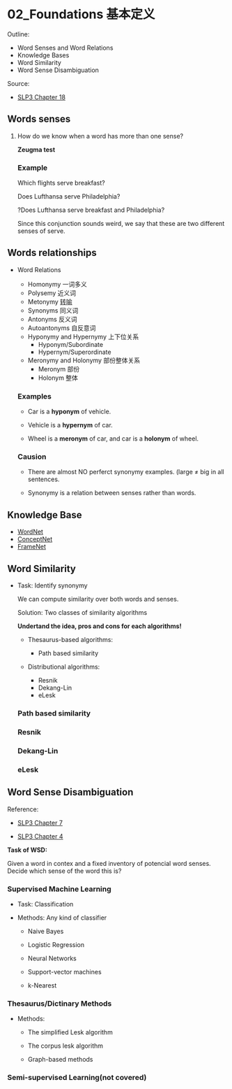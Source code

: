 # 02\_Foundations 基本定义


Outline:

* Word Senses and Word Relations
* Knowledge Bases
* Word Similarity
* Word Sense Disambiguation

Source:

* [SLP3 Chapter 18](https://web.stanford.edu/\~jurafsky/slp3/18.pdf)

## Words senses

1. How do we know when a word has more than one sense? 

    **Zeugma test**
    
    ### Example
    
    Which flights serve breakfast?
    
    Does Lufthansa serve Philadelphia?
    
    ?Does Lufthansa serve breakfast and Philadelphia?
    
    Since this conjunction sounds weird, we say that these are two different senses of serve.
 
## Words relationships

* Word Relations
  * Homonymy 一词多义
  * Polysemy 近义词
  * Metonymy [转喻](https://www.zhihu.com/question/19766649)
  * Synonyms 同义词
  * Antonyms 反义词
  * Autoantonyms 自反意词
  * Hyponymy and Hypernymy 上下位关系
    * Hyponym/Subordinate
    * Hypernym/Superordinate 
  * Meronymy and Holonymy 部份整体关系
    * Meronym 部份
    * Holonym 整体

  ### Examples

  * Car is a **hyponym** of vehicle.
  
  * Vehicle is a **hypernym** of car.
  
  * Wheel is a **meronym** of car, and car is a **holonym** of wheel.
 
  ### Causion
  
  * There are almost NO perferct synonymy examples. (large ≠ big in all sentences.
  
  * Synonymy is a relation between senses rather than words.
  
## Knowledge Base

* [WordNet](https://web.stanford.edu/~jurafsky/slp3/19.pdf)
* [ConceptNet](https://conceptnet.io/)
* [FrameNet](https://web.stanford.edu/~jurafsky/slp3/20.pdf)

## Word Similarity

* Task: Identify synonymy

  We can compute similarity over both words and senses.
  
  Solution: Two classes of similarity algorithms
  
  **Undertand the idea, pros and cons for each algorithms!**
  
  * Thesaurus-based algorithms:
  
    * Path based similarity
    
  * Distributional algorithms:
    
    * Resnik
    * Dekang-Lin
    * eLesk
  
  ### Path based similarity
  ### Resnik
  ### Dekang-Lin
  ### eLesk

## Word Sense Disambiguation

  Reference:
  
  * [SLP3 Chapter 7](https://nlp.stanford.edu/fsnlp/wsd/)
  
  * [SLP3 Chapter 4](https://web.stanford.edu/~jurafsky/slp3/4.pdf)
  
  **Task of WSD:**
  
   Given a word in contex and a fixed inventory of potencial word senses. Decide which sense of the word this is?

   ### Supervised Machine Learning
   
   * Task: Classification
      
   * Methods: Any kind of classifier
      
      * Naive Bayes
        
      * Logistic Regression
        
      * Neural Networks
        
      * Support-vector machines
        
      * k-Nearest 
   
   ### Thesaurus/Dictinary Methods
   
   * Methods: 
   
      * The simplified Lesk algorithm
      
      * The corpus lesk algorithm
      
      * Graph-based methods
   
   ### Semi-supervised Learning(not covered)
   


  
